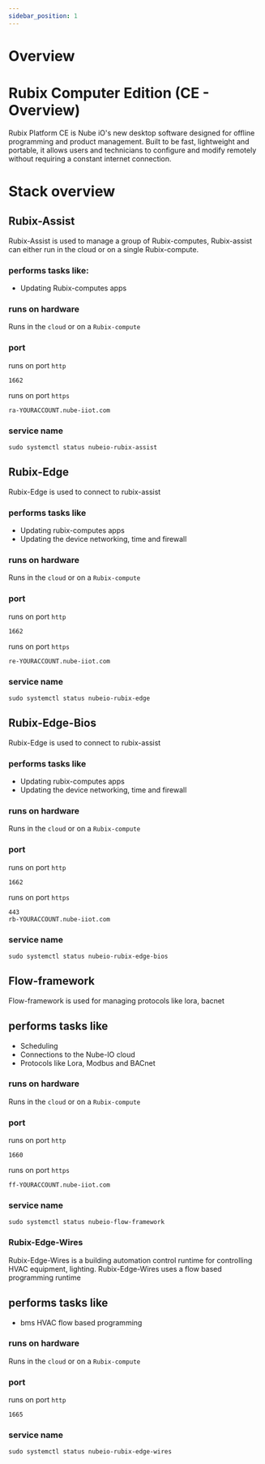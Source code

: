 ```yaml
---
sidebar_position: 1
---
```


# Overview

# Rubix Computer Edition (CE - Overview)
Rubix Platform CE is Nube iO's new desktop software designed for offline programming and product management.
Built to be fast, lightweight and portable, it allows users and technicians to configure and modify remotely without requiring a constant internet connection.



# Stack overview

## Rubix-Assist
Rubix-Assist is used to manage a group of Rubix-computes, Rubix-assist can either run in the cloud or on a single Rubix-compute.


### performs tasks like:
* Updating Rubix-computes apps

### runs on hardware
Runs in the `cloud` or on a `Rubix-compute`

### port

runs on port `http`
```
1662
```
runs on port `https`
```
ra-YOURACCOUNT.nube-iiot.com
```

### service name
```
sudo systemctl status nubeio-rubix-assist
```




## Rubix-Edge
Rubix-Edge is used to connect to rubix-assist

### performs tasks like

* Updating rubix-computes apps
* Updating the device networking, time and firewall

### runs on hardware
Runs in the `cloud` or on a `Rubix-compute`

### port

runs on port `http`
```
1662
```
runs on port  `https`
```
re-YOURACCOUNT.nube-iiot.com
```

### service name
```
sudo systemctl status nubeio-rubix-edge
```

## Rubix-Edge-Bios
Rubix-Edge is used to connect to rubix-assist

### performs tasks like

* Updating rubix-computes apps
* Updating the device networking, time and firewall

### runs on hardware
Runs in the `cloud` or on a `Rubix-compute`

### port

runs on port `http`
```
1662
```
runs on port  `https`
```
443
rb-YOURACCOUNT.nube-iiot.com
```

### service name
```
sudo systemctl status nubeio-rubix-edge-bios
```



## Flow-framework
Flow-framework is used for managing protocols like lora, bacnet

## performs tasks like

* Scheduling
* Connections to the Nube-IO cloud
* Protocols like Lora, Modbus and BACnet

### runs on hardware
Runs in the `cloud` or on a `Rubix-compute`

### port

runs on port `http`
```
1660
```
runs on port  `https`
```
ff-YOURACCOUNT.nube-iiot.com
```

### service name
```
sudo systemctl status nubeio-flow-framework
```



### Rubix-Edge-Wires
Rubix-Edge-Wires is a building automation control runtime for controlling HVAC equipment, lighting. Rubix-Edge-Wires uses a flow based programming runtime

## performs tasks like

* bms HVAC flow based programming


### runs on hardware
Runs in the `cloud` or on a `Rubix-compute`

### port

runs on port `http`
```
1665
```


### service name
```
sudo systemctl status nubeio-rubix-edge-wires
```
